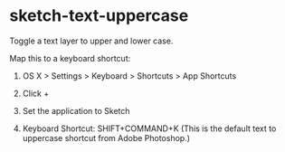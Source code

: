 sketch-text-uppercase
=====================

Toggle a text layer to upper and lower case.

Map this to a keyboard shortcut:

1) OS X > Settings > Keyboard > Shortcuts > App Shortcuts

2) Click +

3) Set the application to Sketch

4) Keyboard Shortcut: SHIFT+COMMAND+K (This is the default text to uppercase shortcut from Adobe Photoshop.)
